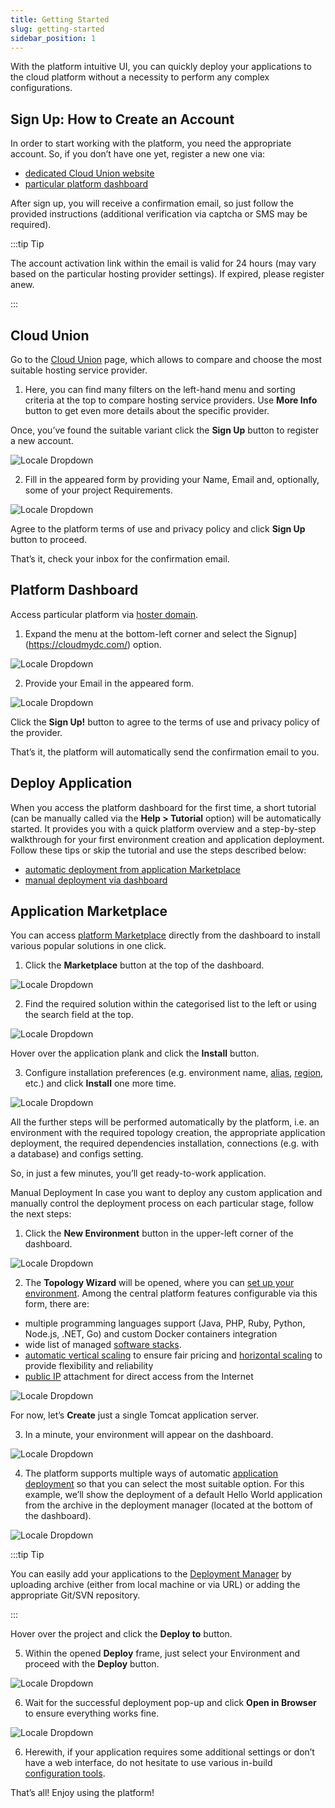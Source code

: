 ```yaml
---
title: Getting Started
slug: getting-started
sidebar_position: 1
---
```


With the platform intuitive UI, you can quickly deploy your applications to the cloud platform without a necessity to perform any complex configurations.

## Sign Up: How to Create an Account

In order to start working with the platform, you need the appropriate account. So, if you don’t have one yet, register a new one via:

- [dedicated Cloud Union website](/quickstart/getting-started#cloud-union)
- [particular platform dashboard](/quickstart/getting-started#platform-dashboard)

After sign up, you will receive a confirmation email, so just follow the provided instructions (additional verification via captcha or SMS may be required).

:::tip Tip

The account activation link within the email is valid for 24 hours (may vary based on the particular hosting provider settings). If expired, please register anew.

:::

## Cloud Union

Go to the [Cloud Union](https://cloudmydc.com/paas) page, which allows to compare and choose the most suitable hosting service provider.

1. Here, you can find many filters on the left-hand menu and sorting criteria at the top to compare hosting service providers. Use **More Info** button to get even more details about the specific provider.

Once, you’ve found the suitable variant click the **Sign Up** button to register a new account.

![Locale Dropdown](./img/GettingStarted/01-paas-cloud-union.png)

2. Fill in the appeared form by providing your Name, Email and, optionally, some of your project Requirements.

<div style={{
    display:'flex',
    justifyContent: 'center',
    margin: '0 0 1rem 0'
}}>

![Locale Dropdown](./img/GettingStarted/02-sign-up-via-cloud-union.png)

</div>

Agree to the platform terms of use and privacy policy and click **Sign Up** button to proceed.

That’s it, check your inbox for the confirmation email.

## Platform Dashboard

Access particular platform via [hoster domain](/quickstart/hosters-list-&-info#paas-hosting-providers).

1. Expand the menu at the bottom-left corner and select the Signup](https://cloudmydc.com/) option.

<div style={{
    display:'flex',
    justifyContent: 'center',
    margin: '0 0 1rem 0'
}}>

![Locale Dropdown](./img/GettingStarted/03-paas-dashboard-signup-button.png)

</div>

2. Provide your Email in the appeared form.

<div style={{
    display:'flex',
    justifyContent: 'center',
    margin: '0 0 1rem 0'
}}>

![Locale Dropdown](./img/GettingStarted/04-registration-via-dashboard.png)

</div>

Click the **Sign Up!** button to agree to the terms of use and privacy policy of the provider.

That’s it, the platform will automatically send the confirmation email to you.

## Deploy Application

When you access the platform dashboard for the first time, a short tutorial (can be manually called via the **Help > Tutorial** option) will be automatically started. It provides you with a quick platform overview and a step-by-step walkthrough for your first environment creation and application deployment. Follow these tips or skip the tutorial and use the steps described below:

- [automatic deployment from application Marketplace](/quickstart/getting-started#application-marketplace)
- [manual deployment via dashboard](/quickstart/getting-started#platform-dashboard)

## Application Marketplace

You can access [platform Marketplace](/deployment-tools/cloud-scripting-&-jps/marketplace#marketplace) directly from the dashboard to install various popular solutions in one click.

1. Click the **Marketplace** button at the top of the dashboard.

<div style={{
    display:'flex',
    justifyContent: 'center',
    margin: '0 0 1rem 0'
}}>

![Locale Dropdown](./img/GettingStarted/05-paas-main-buttons.png)

</div>

2. Find the required solution within the categorised list to the left or using the search field at the top.

![Locale Dropdown](./img/GettingStarted/06-application-marketplace.png)

Hover over the application plank and click the **Install** button.

3. Configure installation preferences (e.g. environment name, [alias](/environment-management/environment-aliases), [region](/environment-management/environment-regions/choosing-a-region), etc.) and click **Install** one more time.

<div style={{
    display:'flex',
    justifyContent: 'center',
    margin: '0 0 1rem 0'
}}>

![Locale Dropdown](./img/GettingStarted/07-one-click-wordpress-installation.png)

</div>

All the further steps will be performed automatically by the platform, i.e. an environment with the required topology creation, the appropriate application deployment, the required dependencies installation, connections (e.g. with a database) and configs setting.

So, in just a few minutes, you’ll get ready-to-work application.

Manual Deployment
In case you want to deploy any custom application and manually control the deployment process on each particular stage, follow the next steps:

1. Click the **New Environment** button in the upper-left corner of the dashboard.

<div style={{
    display:'flex',
    justifyContent: 'center',
    margin: '0 0 1rem 0'
}}>

![Locale Dropdown](./img/GettingStarted/08-paas-main-buttons.png)

</div>

2. The **Topology Wizard** will be opened, where you can [set up your environment](/environment-management/setting-up-environment). Among the central platform features configurable via this form, there are:

- multiple programming languages support (Java, PHP, Ruby, Python, Node.js, .NET, Go) and custom Docker containers integration
- wide list of managed [software stacks](/quickstart/software-stack-versions).
- [automatic vertical scaling](/application-setting/scaling-and-clustering/automatic-vertical-scaling) to ensure fair pricing and [horizontal scaling](/application-setting/scaling-and-clustering/automatic-horizontal-scaling) to provide flexibility and reliability
- [public IP](/application-setting/external-access-to-applications/public-ip) attachment for direct access from the Internet

![Locale Dropdown](./img/GettingStarted/09-topology-wizard.png)

For now, let’s **Create** just a single Tomcat application server.

3. In a minute, your environment will appear on the dashboard.

![Locale Dropdown](./img/GettingStarted/10-new-environment-on-dashboard.png)

4. The platform supports multiple ways of automatic [application deployment](/deployment/deployment-guide) so that you can select the most suitable option. For this example, we’ll show the deployment of a default Hello World application from the archive in the deployment manager (located at the bottom of the dashboard).

![Locale Dropdown](./img/GettingStarted/11-application-deploy-from-deployment-manager.png)

:::tip Tip

You can easily add your applications to the [Deployment Manager](/deployment/deployment-manager) by uploading archive (either from local machine or via URL) or adding the appropriate Git/SVN repository.

:::

Hover over the project and click the **Deploy to** button.

5. Within the opened **Deploy** frame, just select your Environment and proceed with the **Deploy** button.

<div style={{
    display:'flex',
    justifyContent: 'center',
    margin: '0 0 1rem 0'
}}>

![Locale Dropdown](./img/GettingStarted/12-application-deploy-dialog.png)

</div>

6. Wait for the successful deployment pop-up and click **Open in Browser** to ensure everything works fine.

![Locale Dropdown](./img/GettingStarted/13-open-in-browser-button.png)

6. Herewith, if your application requires some additional settings or don’t have a web interface, do not hesitate to use various in-build [configuration tools](/container/container-configuration/configuration-tools).

That’s all! Enjoy using the platform!
